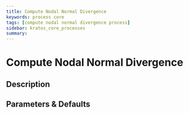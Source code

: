```yaml
---
title: Compute Nodal Normal Divergence
keywords: process core
tags: [compute nodal normal divergence process]
sidebar: kratos_core_processes
summary: 
---
```


# Compute Nodal Normal Divergence

## Description

## Parameters & Defaults